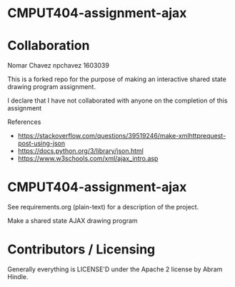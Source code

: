 CMPUT404-assignment-ajax
==============================
Collaboration
====================
Nomar Chavez
npchavez
1603039

This is a forked repo for the purpose of making an interactive shared state drawing program assignment.

I declare that I have not collaborated with anyone on the completion of this assignment

References
- https://stackoverflow.com/questions/39519246/make-xmlhttprequest-post-using-json
- https://docs.python.org/3/library/json.html
- https://www.w3schools.com/xml/ajax_intro.asp

CMPUT404-assignment-ajax
====================
See requirements.org (plain-text) for a description of the project.

Make a shared state AJAX drawing program

Contributors / Licensing
========================

Generally everything is LICENSE'D under the Apache 2 license by Abram Hindle.


